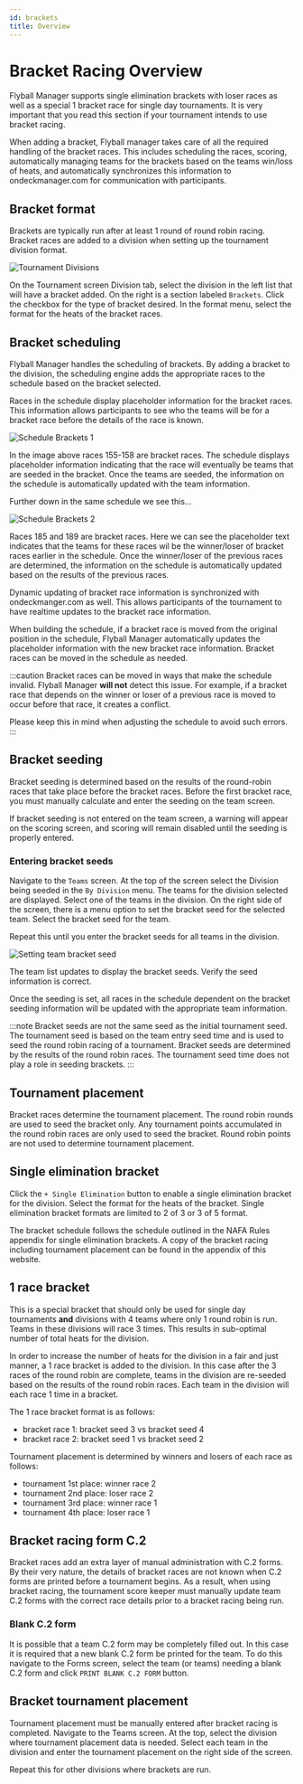 ```yaml
---
id: brackets
title: Overview
---
```


# Bracket Racing Overview

Flyball Manager supports single elimination brackets with loser races as well as a special 1 bracket race for single day tournaments. It is very important that you read this section if your tournament intends to use bracket racing.

When adding a bracket, Flyball manager takes care of all the required handling of the bracket races. This includes scheduling the races, scoring, automatically managing teams for the brackets based on the teams win/loss of heats, and automatically synchronizes this information to ondeckmanager.com for communication with participants.

## Bracket format

Brackets are typically run after at least 1 round of round robin racing. Bracket races are added to a division when setting up the tournament division format.

![Tournament Divisions](/img/tournament-divisions-main.svg)

On the Tournament screen Division tab, select the division in the left list that will have a bracket added. On the right is a section labeled `Brackets`. Click the checkbox for the type of bracket desired. In the format menu, select the format for the heats of the bracket races.

## Bracket scheduling

Flyball Manager handles the scheduling of brackets. By adding a bracket to the division, the scheduling engine adds the appropriate races to the schedule based on the bracket selected.

Races in the schedule display placeholder information for the bracket races. This information allows participants to see who the teams will be for a bracket race before the details of the race is known.

![Schedule Brackets 1](/img/schedule-bracket-races-1.svg)

In the image above races 155-158 are bracket races. The schedule displays placeholder information indicating that the race will eventually be teams that are seeded in the bracket. Once the teams are seeded, the information on the schedule is automatically updated with the team information.

Further down in the same schedule we see this...

![Schedule Brackets 2](/img/schedule-bracket-races-2.svg)

Races 185 and 189 are bracket races. Here we can see the placeholder text indicates that the teams for these races wil be the winner/loser of bracket races earlier in the schedule. Once the winner/loser of the previous races are determined, the information on the schedule is automatically updated based on the results of the previous races.

Dynamic updating of bracket race information is synchronized with ondeckmanger.com as well. This allows participants of the tournament to have realtime updates to the bracket race information.

When building the schedule, if a bracket race is moved from the original position in the schedule, Flyball Manager automatically updates the placeholder information with the new bracket race information. Bracket races can be moved in the schedule as needed.

:::caution
Bracket races can be moved in ways that make the schedule invalid. Flyball Manager **will not** detect this issue. For example, if a bracket race that depends on the winner or loser of a previous race is moved to occur before that race, it creates a conflict.

Please keep this in mind when adjusting the schedule to avoid such errors.
:::

## Bracket seeding

Bracket seeding is determined based on the results of the round-robin races that take place before the bracket races. Before the first bracket race, you must manually calculate and enter the seeding on the team screen.

If bracket seeding is not entered on the team screen, a warning will appear on the scoring screen, and scoring will remain disabled until the seeding is properly entered.

### Entering bracket seeds

Navigate to the `Teams` screen. At the top of the screen select the Division being seeded in the `By Division` menu. The teams for the division selected are displayed. Select one of the teams in the division. On the right side of the screen, there is a menu option to set the bracket seed for the selected team. Select the bracket seed for the team.

Repeat this until you enter the bracket seeds for all teams in the division.

![Setting team bracket seed](/img/team-bracket-seed.svg)

The team list updates to display the bracket seeds. Verify the seed information is correct.

Once the seeding is set, all races in the schedule dependent on the bracket seeding information will be updated with the appropriate team information.

:::note
Bracket seeds are not the same seed as the initial tournament seed. The tournament seed is based on the team entry seed time and is used to seed the round robin racing of a tournament. Bracket seeds are determined by the results of the round robin races. The tournament seed time does not play a role in seeding brackets.
:::

## Tournament placement

Bracket races determine the tournament placement. The round robin rounds are used to seed the bracket only. Any tournament points accumulated in the round robin races are only used to seed the bracket. Round robin points are not used to determine tournament placement.

## Single elimination bracket

Click the `+ Single Elimination` button to enable a single elimination bracket for the division. Select the format for the heats of the bracket. Single elimination bracket formats are limited to 2 of 3 or 3 of 5 format.

The bracket schedule follows the schedule outlined in the NAFA Rules appendix for single elimination brackets. A copy of the bracket racing including tournament placement can be found in the appendix of this website.

## 1 race bracket

This is a special bracket that should only be used for single day tournaments **and** divisions with 4 teams where only 1 round robin is run. Teams in these divisions will race 3 times. This results in sub-optimal number of total heats for the division.

In order to increase the number of heats for the division in a fair and just manner, a 1 race bracket is added to the division. In this case after the 3 races of the round robin are complete, teams in the division are re-seeded based on the results of the round robin races. Each team in the division will each race 1 time in a bracket.

The 1 race bracket format is as follows:

- bracket race 1: bracket seed 3 vs bracket seed 4
- bracket race 2: bracket seed 1 vs bracket seed 2

Tournament placement is determined by winners and losers of each race as follows:

- tournament 1st place: winner race 2
- tournament 2nd place: loser race 2
- tournament 3rd place: winner race 1
- tournament 4th place: loser race 1

## Bracket racing form C.2

Bracket races add an extra layer of manual administration with C.2 forms. By their very nature, the details of bracket races are not known when C.2 forms are printed before a tournament begins. As a result, when using bracket racing, the tournament score keeper must manually update team C.2 forms with the correct race details prior to a bracket racing being run.

### Blank C.2 form

It is possible that a team C.2 form may be completely filled out. In this case it is required that a new blank C.2 form be printed for the team. To do this navigate to the Forms screen, select the team (or teams) needing a blank C.2 form and click `PRINT BLANK C.2 FORM` button.

## Bracket tournament placement

Tournament placement must be manually entered after bracket racing is completed. Navigate to the Teams screen. At the top, select the division where tournament placement data is needed. Select each team in the division and enter the tournament placement on the right side of the screen.

Repeat this for other divisions where brackets are run.
